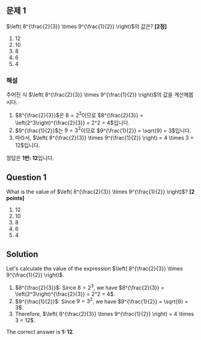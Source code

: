 ## 문제 1 
$\left( 8^{\frac{2}{3}} \times 9^{\frac{1}{2}} \right)$의 값은? **[2점]**

1. 12  
2. 10  
3. 8  
4. 6  
5. 4  

### 해설  
주어진 식 $\left( 8^{\frac{2}{3}} \times 9^{\frac{1}{2}} \right)$의 값을 계산해봅시다.

1. $8^{\frac{2}{3}}$은 $8 = 2^3$이므로 $8^{\frac{2}{3}} = \left(2^3\right)^{\frac{2}{3}} = 2^2 = 4$입니다.
2. $9^{\frac{1}{2}}$는 $9 = 3^2$이므로 $9^{\frac{1}{2}} = \sqrt{9} = 3$입니다.
3. 따라서, $\left( 8^{\frac{2}{3}} \times 9^{\frac{1}{2}} \right) = 4 \times 3 = 12$입니다.

정답은 **1번: 12**입니다.

## Question 1  
What is the value of $\left( 8^{\frac{2}{3}} \times 9^{\frac{1}{2}} \right)$? **[2 points]** 

1. 12  
2. 10  
3. 8  
4. 6  
5. 4  

## Solution  
Let's calculate the value of the expression $\left( 8^{\frac{2}{3}} \times 9^{\frac{1}{2}} \right)$.

1. $8^{\frac{2}{3}}$: Since $8 = 2^3$, we have $8^{\frac{2}{3}} = \left(2^3\right)^{\frac{2}{3}} = 2^2 = 4$.
2. $9^{\frac{1}{2}}$: Since $9 = 3^2$, we have $9^{\frac{1}{2}} = \sqrt{9} = 3$.
3. Therefore, $\left( 8^{\frac{2}{3}} \times 9^{\frac{1}{2}} \right) = 4 \times 3 = 12$.

The correct answer is **1: 12**. 